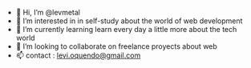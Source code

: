 - 👋 Hi, I’m @levmetal
- 👀 I’m interested in in self-study about the world of web development
- 🌱 I’m currently learning learn every day a little more about the tech world
- 💞️ I’m looking to collaborate on freelance proyects about web
- 📫 contact : levi.oquendo@gmail.com

<!---
levmetal/levmetal is a ✨ special ✨ repository because its `README.md` (this file) appears on your GitHub profile.
You can click the Preview link to take a look at your changes.
--->
